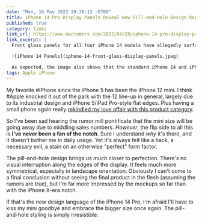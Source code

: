 ```yaml
---
date: "Mon, 16 May 2022 20:38:12 -0700"
title: iPhone 14 Pro Display Panels Reveal New Pill-and-Hole Design Replacing Notch
published: true
category: links
link_url: https://www.macrumors.com/2022/04/28/iphone-14-pro-display-panels-leaked/
link_excerpt: |
  Front glass panels for all four iPhone 14 models have allegedly surfaced on Chinese social media website Weibo, as shared on Twitter by @SaranByte and reported by 9to5Mac. The panels reveal not only the rumored pill-and-hole design for the iPhone 14 Pro and iPhone 14 Pro Max, but also slightly thinner bezels and a taller aspect ratio for those models.

  ![iPhone 14 Panels](iphone-14-front-glass-display-panels.jpeg)

  As expected, the image also shows that the standard iPhone 14 and iPhone 14 Max models will retain the same notch as iPhone 13 models.
tags: Apple iPhone
---
```


My favorite #iPhone since the iPhone 5 has been the iPhone 12 mini. I think #Apple knocked it out of the park with the 12 line-up in general, largely due to its industrial design and iPhone 5/iPad Pro-style flat edges. Plus having a small phone again really [rekindled my love affair with this product category](https://jaredwhite.com/20201115/1).

So I've been sad hearing the rumor mill pontificate that the mini size will be going away due to middling sales numbers. _However_, the flip side to all this is **I've never been a fan of the notch**. Sure I understand _why_ it's there, and it doesn't bother me in daily usage. Yet it's always felt like a hack, a necessary evil, a stain on an otherwise "perfect" form factor.

The pill-and-hole design brings us _much_ closer to perfection. There's no visual interruption along the edges of the display. It feels much more symmetrical, especially in landscape orientation. Obviously I can't come to a final conclusion without seeing the final product in the flesh (assuming the rumors are true), but I'm far more impressed by the mockups so far than with the iPhone X-era notch.

If that's the new design language of the iPhone 14 Pro, I'm afraid I'll have to kiss my mini goodbye and embrace the bigger size once again. The pill-and-hole styling is simply irresistible.